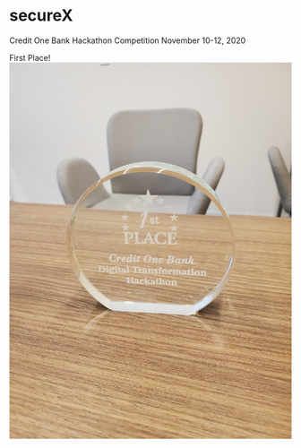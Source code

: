 # secureX
Credit One Bank Hackathon Competition
November 10-12, 2020

First Place!
![Credit One Bank x Twilio Hackathon 2020](/design/secureXtrophy.png)
